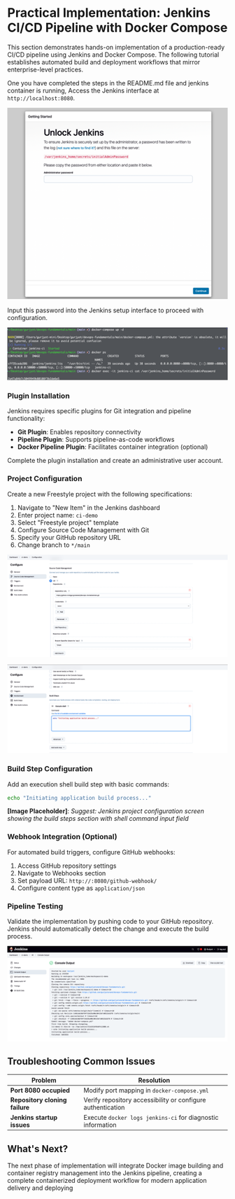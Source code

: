 # Practical Implementation: Jenkins CI/CD Pipeline with Docker Compose

This section demonstrates hands-on implementation of a production-ready CI/CD pipeline using Jenkins and Docker Compose. The following tutorial establishes automated build and deployment workflows that mirror enterprise-level practices.

One you have completed the steps in the README.md file and jenkins container is running, Access the Jenkins interface at `http://localhost:8080`.

![Jenkins Initial Setup Screen](images/part1-b-1.png)

Input this password into the Jenkins setup interface to proceed with configuration.

![CLI](images/part1-b-2.png)

### Plugin Installation

Jenkins requires specific plugins for Git integration and pipeline functionality:

- **Git Plugin**: Enables repository connectivity
- **Pipeline Plugin**: Supports pipeline-as-code workflows  
- **Docker Pipeline Plugin**: Facilitates container integration (optional)

Complete the plugin installation and create an administrative user account.

### Project Configuration

Create a new Freestyle project with the following specifications:

1. Navigate to "New Item" in the Jenkins dashboard
2. Enter project name: `ci-demo`
3. Select "Freestyle project" template
4. Configure Source Code Management with Git
5. Specify your GitHub repository URL
6. Change branch to `*/main`

![Jenkins Pipeline Setup-1](images/part1-b-3.png)

![Jenkins Pipeline Setup-2](images/part1-b-4.png)

### Build Step Configuration

Add an execution shell build step with basic commands:

```bash
echo "Initiating application build process..."
```

**[Image Placeholder]**: *Suggest: Jenkins project configuration screen showing the build steps section with shell command input field*

### Webhook Integration (Optional)

For automated build triggers, configure GitHub webhooks:

1. Access GitHub repository settings
2. Navigate to Webhooks section
3. Set payload URL: `http://:8080/github-webhook/`
4. Configure content type as `application/json`

### Pipeline Testing

Validate the implementation by pushing code to your GitHub repository. Jenkins should automatically detect the change and execute the build process.

![Successful Pipeline Run](images/part1-b-5.png)

## Troubleshooting Common Issues

| Problem | Resolution |
|---------|-----------|
| **Port 8080 occupied** | Modify port mapping in `docker-compose.yml` |
| **Repository cloning failure** | Verify repository accessibility or configure authentication |
| **Jenkins startup issues** | Execute `docker logs jenkins-ci` for diagnostic information |

## What's Next?

The next phase of implementation will integrate Docker image building and container registry management into the Jenkins pipeline, creating a complete containerized deployment workflow for modern application delivery and deploying 
